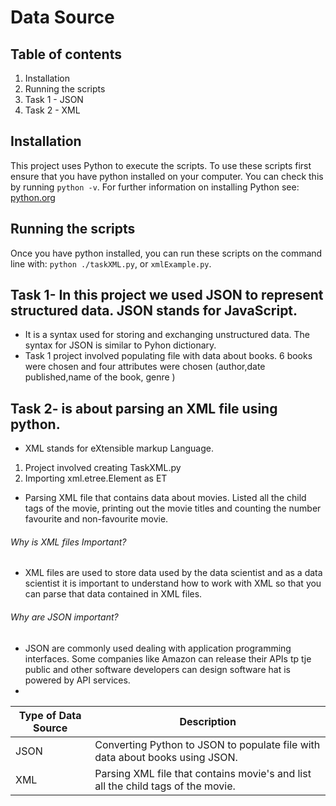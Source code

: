 # Data Source
## Table of contents
1. Installation
2. Running the scripts
3. Task 1 - JSON
4. Task 2 - XML
## Installation
This project uses Python to execute the scripts. To use these scripts first ensure that you have python installed on your
computer. You can check this by running `python -v`. For further information on installing Python see: [python.org](https://www.python.org)
## Running the scripts
Once you have python installed, you can run these scripts on the command line with: `python ./taskXML.py`, or `xmlExample.py`.
## Task 1- In this project we used JSON to represent structured data. JSON stands for JavaScript.
* It is a syntax used for storing and exchanging unstructured data. The syntax for JSON is similar to Pyhon dictionary.
* Task 1 project involved populating file with data about books. 6 books were chosen and four attributes were chosen (author,date published,name of the book, genre )
## Task 2- is about parsing an XML file using python. 
* XML stands for eXtensible markup Language.
1. Project involved creating TaskXML.py
2. Importing xml.etree.Element as ET 
* Parsing XML file that contains data about movies. Listed all the child tags of the movie, printing out the movie titles and counting the number favourite and non-favourite movie.
###### Why is XML files Important?
* XML files are used to store data used by the data scientist and as a data scientist it is important to understand how to work with XML so that you can parse that data contained in XML files.
###### Why are JSON important?
* JSON are commonly used dealing with application programming interfaces. Some companies like Amazon can release their APIs tp tje public and other software developers can design software hat is powered by API services.
* 
| Type of Data Source | Description                                                                      |
|---------------------|----------------------------------------------------------------------------------|
| JSON                | Converting Python to JSON to populate file with data about books using JSON.     |
| XML                 | Parsing XML file that contains movie's and list all the child tags of the movie. |